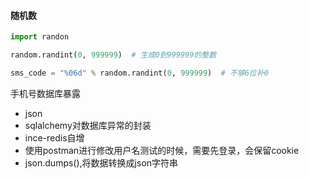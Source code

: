 #### 随机数

```python
import randon

random.randint(0, 999999)  # 生成0到999999的整数

sms_code = "%06d" % random.randint(0, 999999)  # 不够6位补0
```

手机号数据库暴露

- json
- sqlalchemy对数据库异常的封装
- ince-redis自增
- 使用postman进行修改用户名测试的时候，需要先登录，会保留cookie
- json.dumps(),将数据转换成json字符串

